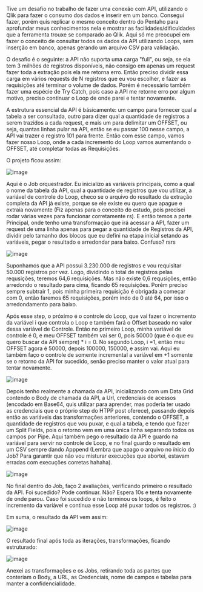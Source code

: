 Tive um desafio no trabalho de fazer uma conexão com API, utilizando o Qlik para fazer o consumo dos dados e inserir em um banco. Consegui fazer, porém quis replicar o mesmo conceito dentro do Pentaho para aprofundar meus conhecimentos nela e mostrar as facilidades/dificuldades que a ferramenta trouxe se comparado ao Qlik. Aqui só me preocupei em fazer o conceito de consultar todos os dados da API utilizando Loops, sem inserção em banco, apenas gerando um arquivo CSV para validação.

O desafio é o seguinte: a API não suporta uma carga "full", ou seja, se ela tem 3 milhões de registros disponíveis, não consigo em apenas um request fazer toda a extração pois ela me retorna erro. Então preciso dividir essa carga em vários requests de N registros que eu vou escolher, e fazer as requisições até terminar o volume de dados. Porém é necessário também fazer uma espécie de Try Catch, pois caso a API me retorne erro por algum motivo, preciso continuar o Loop de onde parei e tentar novamente.

A estrutura essencial da API é básicamente: um campo para fornecer qual a tabela a ser consultada, outro para dizer qual a quantidade de registros a serem trazidos a cada request, e mais um para delimitar um OFFSET, ou seja, quantas linhas pular na API, então se eu passar 100 nesse campo, a API vai trazer o registro 101 para frente. Então com esse campo, vamos fazer nosso Loop, onde a cada incremento do Loop vamos aumentando o OFFSET, até completar todas as Requisições.

O projeto ficou assim:

![image](https://user-images.githubusercontent.com/65839541/199866541-71255c68-5acf-4604-b179-054c9cae544e.png)

Aqui é o Job orquestrador. Eu inicializo as variáveis principais, como a qual o nome da tabela da API, qual a quantidade de registros que vou utilizar, a variável de controle do Loop, checo se o arquivo do resultado da extração completa da API já existe, porque se ele existe eu quero que apague e extraia novamente (Fiz apenas para o conceito do estudo, pois precisei rodar várias vezes para funcionar corretamente rs). E então temos a parte Principal, onde tenho uma transformação que irá acessar a API, fazer um request de uma linha apenas para pegar a quantidade de Registros da API, dividir pelo tamanho dos blocos que eu defini na etapa inicial setando as variáveis, pegar o resultado e arredondar para baixo. Confuso? rsrs

![image](https://user-images.githubusercontent.com/65839541/198912888-28cd447d-00ce-4287-bcee-c72da968e147.png)

Suponhamos que a API possui 3.230.000 de registros e vou requisitar 50.000 registros por vez. Logo, dividindo o total de registros pelas requsições, teremos 64,6 requisições. Mas não existe 0,6 requsições, então arredondo o resultado para cima, ficando 65 requisições. Porém preciso sempre subtrair 1, pois minha primeira requisição é obrigada a começar com 0, então faremos 65 requisições, porém indo de 0 até 64, por isso o arredondamento para baixo.

Após esse step, o próximo é o controle do Loop, que vai fazer o incremento da variável i que controla o Loop e também fará o Offset baseado no valor dessa variável de Controle. Então no primeiro Loop, minha variável de controle é 0, e meu OFFSET também vai ser 0, pois 50000 (que é o que eu quero buscar da API sempre) * i = 0. No segundo Loop, i =1, então meu OFFSET agora é 50000, depois 100000, 150000, e assim vai. Aqui eu também faço o controle de somente incremental a variável em +1 somente se o retorno da API for sucedido, senão preciso manter o valor atual para tentar novamente.

![image](https://user-images.githubusercontent.com/65839541/198912992-ce981836-44af-48af-a093-54bc08a4b3e2.png)

Depois tenho realmente a chamada da API, inicializando com um Data Grid contendo o Body de chamada da API, a Url, credenciais de acessos (encodado em Base64, quis utilizar para aprender, mas poderia ter usado as credenciais que o próprio step do HTPP post oferece), passando depois então as variáveis das transformações anteriores, contendo o OFFSET, a quantidade de registros que vou puxar, e qual a tabela, e tendo que fazer um Split Fields, pois o retorno vem em uma única linha separando todos os campos por Pipe. Aqui também pego o resultado da API e guardo na variável para servir no controle de Loop, e no final guardo o resultado em um CSV sempre dando Apppend (Lembra que apago o arquivo no ínicio do Job? Para garantir que não vou misturar execuções que abortei, estavam erradas com execuções corretas hahaha).

![image](https://user-images.githubusercontent.com/65839541/198913565-96a7ebf7-aa39-42ac-bb12-f7d5b198df0a.png)

No final dentro do Job, faço 2 avaliações, verificando primeiro o resultado da API. Foi sucedido? Pode continuar. Não? Espera 10s e tenta novamente de onde parou. Caso foi sucedido e não terminou os loops, é feito o incremento da variável e continua esse Loop até puxar todos os registros. :)

Em suma, o resultado da API vem assim:

![image](https://user-images.githubusercontent.com/65839541/198918096-bc74680d-62ff-4f19-9a91-1a4f42aff468.png)

O resultado final após toda as iterações, transformações, ficando estruturado:

![image](https://user-images.githubusercontent.com/65839541/198917687-6581e052-7bfe-41a7-9f4f-c00b439245be.png)

Anexei as transformações e os Jobs, retirando toda as partes que conteriam o Body, a URL, as Credenciais, nome de campos e tabelas para manter a confidencialidade.
